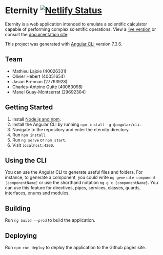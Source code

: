# Eternity [![Netlify Status](https://api.netlify.com/api/v1/badges/a41bafa7-adbc-4e4d-98ed-aef9ebf0de13/deploy-status)](https://app.netlify.com/sites/eternity-calculator/deploys)

Eternity is a web application intended to emulate a scientific calculator capable of performing complex scientific operations. View a [live version](https://mattl75.github.io/eternity/) or consult the [documentation site](https://mattl75.github.io/eternity/assets/documentation/index.html).

This project was generated with [Angular CLI](https://github.com/angular/angular-cli) version 7.3.6.

## Team

* Mathieu Lajoie (40026331)
* Olivier Hébert (40051654)
* Jason Brennan (27793928)
* Charles-Antoine Guité (40063098)
* Manel Guay-Montserrat (29692304)

## Getting Started

1. Install [Node.js and npm](https://nodejs.org/en/download/).
2. Install the Angular CLI by running `npm install -g @angular/cli`.
3. Navigate to the repository and enter the eternity directory.
4. Run `npm install`.
5. Run `ng serve` or `npm start`.
6. Visit `localhost:4200`.

## Using the CLI

You can use the Angular CLI to generate useful files and folders. For instance, to generate a component, you could write `ng generate component [componentName]` or use the shorthand notation `ng g c [componentName]`. You can use this feature for directives, pipes, services, classes, guards, interfaces, enums and modules.

## Building

Run `ng build --prod` to build the application.

## Deploying

Run `npm run deploy` to deploy the application to the Github pages site.
